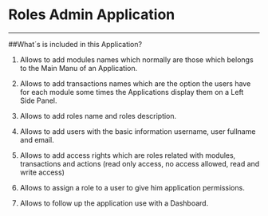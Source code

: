 # Roles Admin Application

<!--[![Build Status](https://travis-ci.org/laravel/framework.svg)](https://travis-ci.org/laravel/framework)
[![Total Downloads](https://poser.pugx.org/laravel/framework/downloads.svg)](https://packagist.org/packages/laravel/framework)
[![Latest Stable Version](https://poser.pugx.org/laravel/framework/v/stable.svg)](https://packagist.org/packages/laravel/framework)
[![Latest Unstable Version](https://poser.pugx.org/laravel/framework/v/unstable.svg)](https://packagist.org/packages/laravel/framework)
[![License](https://poser.pugx.org/laravel/framework/license.svg)](https://packagist.org/packages/laravel/framework)-->

---

##What´s is included in this Application?

1. Allows to add modules names which normally are those which belongs to the Main Manu of an Application.

2. Allows to add transactions names which are the option the users have for each module some times the Applications display them on a Left Side Panel.

3. Allows to add roles name and roles description.

4. Allows to add users with the basic information username, user fullname and email.

5. Allows to add access rights which are roles related with modules, transactions and actions (read only access, no access allowed, read and write access)

6. Allows to assign a role to a user to give him application permissions.

7. Allows to follow up the application use with a Dashboard.